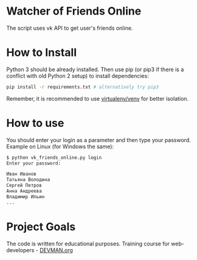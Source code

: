 # Watcher of Friends Online

The script uses vk API to get user's friends online.

# How to Install

Python 3 should be already installed. Then use pip (or pip3 if there is a conflict with old Python 2 setup) to install dependencies:

```bash
pip install -r requirements.txt # alternatively try pip3
```

Remember, it is recommended to use [virtualenv/venv](https://devman.org/encyclopedia/pip/pip_virtualenv/) for better isolation.

# How to use

You should enter your login as a parameter and then type your password.
Example on Linux (for Windows the same):

```bash
$ python vk_friends_online.py login
Enter your password: 

Иван Иванов
Татьяна Володина
Сергей Петров
Анна Андреева
Владимир Ильин
...

```

# Project Goals

The code is written for educational purposes. Training course for web-developers - [DEVMAN.org](https://devman.org)
